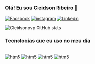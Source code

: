 
### Olá! Eu sou Cleidson Ribeiro 🤚

[![Facebook](https://img.shields.io/badge/Facebook-1877F2?style=for-the-badge&logo=facebook&logoColor=white)](https://www.facebook.com/cleidson.ribeiro.37/)
[![instagram](https://img.shields.io/badge/Instagram-E4405F?style=for-the-badge&logo=instagram&logoColor=white)](https://www.instagram.com/mega_vendaon/)
[![Linkedin]( 	https://img.shields.io/badge/LinkedIn-0077B5?style=for-the-badge&logo=linkedin&logoColor=white)]()

![Cleidsonpvp GitHub stats](https://github-readme-stats.vercel.app/api?username=CleidsonDev&show_icons=true&theme=radical)

### Tecnologias que eu uso no meu dia

<div style="display: inline_block"><br/>
 <img  align="center" alt="htm5" src="https://img.shields.io/badge/HTML5-E34F26?style=for-the-badge&logo=html5&logoColor=white"/>
 <img  align="center" alt="htm5" src="https://img.shields.io/badge/CSS3-1572B6?style=for-the-badge&logo=css3&logoColor=white"/>
 <img  align="center" alt="htm5" src=" 	https://img.shields.io/badge/JavaScript-F7DF1E?style=for-the-badge&logo=javascript&logoColor=black"/>
 <img  align="center" alt="htm5" src="https://img.shields.io/badge/MySQL-00000F?style=for-the-badge&logo=mysql&logoColor=white"/>
</div>
